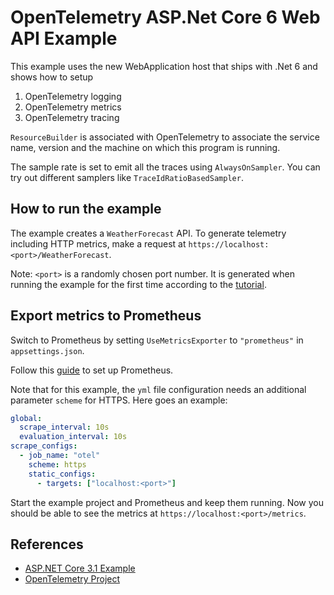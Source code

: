 # OpenTelemetry ASP.Net Core 6  Web API Example

This example uses the new WebApplication host that ships with .Net 6
and shows how to setup

1. OpenTelemetry logging
2. OpenTelemetry metrics
3. OpenTelemetry tracing

`ResourceBuilder` is associated with OpenTelemetry to associate the
service name, version and the machine on which this program is running.

The sample rate is set to emit all the traces using `AlwaysOnSampler`.
You can try out different samplers like `TraceIdRatioBasedSampler`.

## How to run the example

The example creates a `WeatherForecast` API. To generate telemetry including HTTP
metrics, make a request at `https://localhost:<port>/WeatherForecast`.

Note: `<port>` is a randomly chosen port number. It is generated when running
the example for the first time according to the
[tutorial](https://docs.microsoft.com/aspnet/core/tutorials/first-web-api#test-the-project).

## Export metrics to Prometheus

Switch to Prometheus by setting `UseMetricsExporter` to `"prometheus"` in `appsettings.json`.

Follow this [guide](../../docs/metrics/getting-started-prometheus-grafana/README.md#collect-metrics-using-prometheus)
to set up Prometheus.

Note that for this example, the `yml` file configuration needs an additional
parameter `scheme` for HTTPS. Here goes an example:

```yaml
global:
  scrape_interval: 10s
  evaluation_interval: 10s
scrape_configs:
  - job_name: "otel"
    scheme: https
    static_configs:
      - targets: ["localhost:<port>"]
```

Start the example project and Prometheus and keep them running.
Now you should be able to see the metrics at `https://localhost:<port>/metrics`.

## References

* [ASP.NET Core 3.1 Example](https://github.com/open-telemetry/opentelemetry-dotnet/tree/98cb28974af43fc893ab80a8cead6e2d4163e144/examples/AspNetCore)
* [OpenTelemetry Project](https://opentelemetry.io/)
